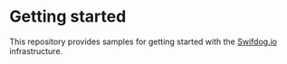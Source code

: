 # Getting started

This repository provides samples for getting started with the [Swifdog.io](https://www.Swifdog.io) infrastructure.
